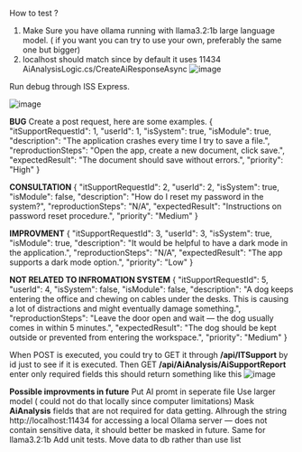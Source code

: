 
How to test ?
1. Make Sure you have ollama running with llama3.2:1b large language model. ( if you want you can try to use your own, preferably the same one but bigger)
2. localhost should match since by default it uses 11434 AiAnalysisLogic.cs/CreateAiResponseAsync
![image](https://github.com/user-attachments/assets/36da39ac-9353-4bea-83b5-f8fb02149d98)

Run debug through ISS Express.

![image](https://github.com/user-attachments/assets/c394ae46-6ca4-447e-bfe1-4c6af0327f0d)

**BUG**
Create a post request, here are some examples.
{
  "itSupportRequestId": 1,
  "userId": 1,
  "isSystem": true,
  "isModule": true,
  "description": "The application crashes every time I try to save a file.",
  "reproductionSteps": "Open the app, create a new document, click save.",
  "expectedResult": "The document should save without errors.",
  "priority": "High"
}

**CONSULTATION**
{
  "itSupportRequestId": 2,
  "userId": 2,
  "isSystem": true,
  "isModule": false,
  "description": "How do I reset my password in the system?",
  "reproductionSteps": "N/A",
  "expectedResult": "Instructions on password reset procedure.",
  "priority": "Medium"
}

**IMPROVMENT**
{
  "itSupportRequestId": 3,
  "userId": 3,
  "isSystem": true,
  "isModule": true,
  "description": "It would be helpful to have a dark mode in the application.",
  "reproductionSteps": "N/A",
  "expectedResult": "The app supports a dark mode option.",
  "priority": "Low"
}

**NOT RELATED TO INFROMATION SYSTEM**
{
  "itSupportRequestId": 5,
  "userId": 4,
  "isSystem": false,
  "isModule": false,
  "description": "A dog keeps entering the office and chewing on cables under the desks. This is causing a lot of distractions and might eventually damage something.",
  "reproductionSteps": "Leave the door open and wait — the dog usually comes in within 5 minutes.",
  "expectedResult": "The dog should be kept outside or prevented from entering the workspace.",
  "priority": "Medium"
}

When POST is executed, you could try to GET it through **/api/ITSupport** by id just to see if it is executed.
Then GET **/api/AiAnalysis/AiSupportReport** enter only required fields this should return something like this
![image](https://github.com/user-attachments/assets/5566a854-4a3a-4d30-a9a6-a56f2544d634)

**Possible improvments in future**
Put AI promt in seperate file
Use larger model ( could not do that locally since computer limitations)
Mask **AiAnalysis** fields that are not required for data getting.
Alhrough the string http://localhost:11434 for accessing a local Ollama server — does not contain sensitive data, it should better be masked in future. Same for llama3.2:1b
Add unit tests.
Move data to db rather than use list


